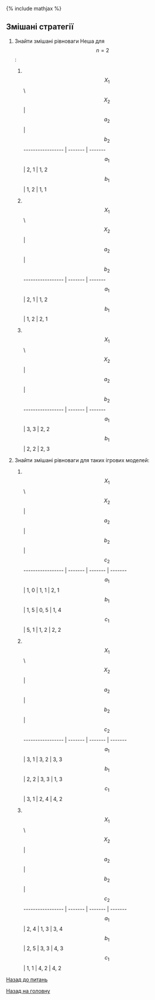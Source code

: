 <!-- 15.05 -->
{% include mathjax %}

## Змішані стратегії

1. Знайти змішані рівноваги Неша для $$n = 2$$:

	1. &nbsp;
		$$X_1$$ \ $$X_2$$ | $$a_2$$ | $$b_2$$
		----------------- | ------- | -------
		$$a_1$$           | 2, 1    | 1, 2
		$$b_1$$           | 1, 2    | 1, 1
	
	2. &nbsp;
		$$X_1$$ \ $$X_2$$ | $$a_2$$ | $$b_2$$
		----------------- | ------- | -------
		$$a_1$$           | 2, 1    | 1, 2
		$$b_1$$           | 1, 2    | 2, 1

	3. &nbsp;
		$$X_1$$ \ $$X_2$$ | $$a_2$$ | $$b_2$$
		----------------- | ------- | -------
		$$a_1$$           | 3, 3    | 2, 2
		$$b_1$$           | 2, 2    | 2, 3

2. Знайти змішані рівноваги для таких ігрових моделей:

	1. &nbsp;
		$$X_1$$ \ $$X_2$$ | $$a_2$$ | $$b_2$$ | $$c_2$$
		----------------- | ------- | ------- | -------
		$$a_1$$           | 1, 0    | 1, 1    | 2, 1
		$$b_1$$           | 1, 5    | 0, 5    | 1, 4
		$$c_1$$           | 5, 1    | 1, 2    | 2, 2
	
	2. &nbsp;
		$$X_1$$ \ $$X_2$$ | $$a_2$$ | $$b_2$$ | $$c_2$$
		----------------- | ------- | ------- | -------
		$$a_1$$           | 3, 1    | 3, 2    | 3, 3
		$$b_1$$           | 2, 2    | 3, 3    | 1, 3
		$$c_1$$           | 3, 1    | 2, 4    | 4, 2

	3. &nbsp;
		$$X_1$$ \ $$X_2$$ | $$a_2$$ | $$b_2$$ | $$c_2$$
		----------------- | ------- | ------- | -------
		$$a_1$$           | 2, 4    | 1, 3    | 3, 4
		$$b_1$$           | 2, 5    | 3, 3    | 4, 3
		$$c_1$$           | 1, 1    | 4, 2    | 4, 2

[Назад до питань](README.md)

[Назад на головну](../README.md)
